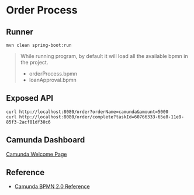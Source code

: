 # Order Process

## Runner
```
mvn clean spring-boot:run
```

> While running program, by default it will load all the available bpmn in the project.
>- orderProcess.bpmn
>- loanApproval.bpmn

## Exposed API
```
curl http://localhost:8080/order?orderName=camunda&amount=5000
curl http://localhost:8080/order/complete?taskId=60766333-65e8-11e9-85f3-2acf81df30c6
```

## Camunda Dashboard
[Camunda Welcome Page](http://localhost:8080/app/welcome/default/#/welcome)

## Reference
- [Camunda BPMN 2.0 Reference](https://docs.camunda.org/manual/7.10/reference/bpmn20/)